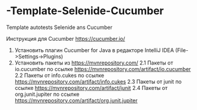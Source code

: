 # -Template-Selenide-Cucumber
Template autotests Selenide ans Cucumber

Инструкция для Cucumber https://cucumber.io/
1. Установить плагин Cucumber for Java в редакторе IntelliJ IDEA (File->Settings->Plugins)
2. Установить пакеты из https://mvnrepository.com/
2.1 Пакеты от io.cucumber по ссылке https://mvnrepository.com/artifact/io.cucumber
2.2 Пакеты от info.cukes по ссылке https://mvnrepository.com/artifact/info.cukes
2.3 Пакеты от junit по ссылке https://mvnrepository.com/artifact/junit
2.4 Пакеты от org.junit.jupiter по ссылке https://mvnrepository.com/artifact/org.junit.jupiter